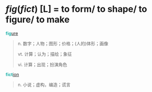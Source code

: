 # _fig_(_fict_) [L] = to form/ to shape/ to figure/ to make

<b style="color: #20B2AA;">fig</b>[ure](-ure.md)
> n. 数字；人物；图形；价格；(人的)体形；画像
>
> vt. 计算；认为；描绘；象征
>
> vi. 计算；出现；扮演角色

<b style="color: #20B2AA;">fict</b>[ion](-ion.md)
> n. 小说；虚构，编造；谎言